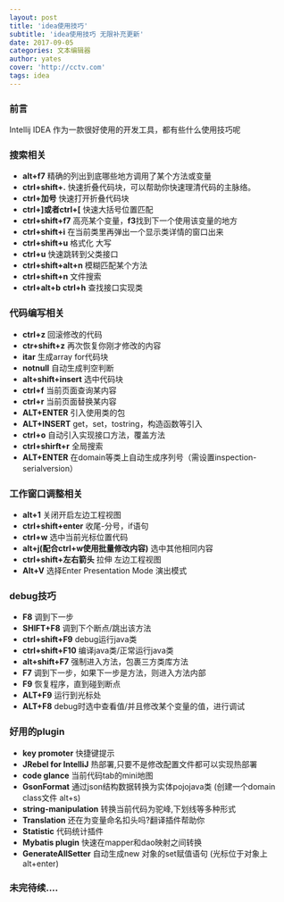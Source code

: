 ```yaml
---
layout: post
title: 'idea使用技巧'
subtitle: 'idea使用技巧 无限补充更新'
date: 2017-09-05
categories: 文本编辑器
author: yates
cover: 'http://cctv.com'
tags: idea
---
```


### 前言
Intellij IDEA 作为一款很好使用的开发工具，都有些什么使用技巧呢
	    
### 搜索相关
- **alt+f7**   精确的列出到底哪些地方调用了某个方法或变量
- **ctrl+shift+.** 快速折叠代码块，可以帮助你快速理清代码的主脉络。
- **ctrl+加号** 快速打开折叠代码块
- **ctrl+]或者ctrl+[** 快速大括号位置匹配
- **ctrl+shift+f7** 高亮某个变量，**f3**找到下一个使用该变量的地方
- **ctrl+shift+i** 在当前类里再弹出一个显示类详情的窗口出来
- **ctrl+shift+u** 格式化 大写
- **ctrl+u** 快速跳转到父类接口
- **ctrl+shift+alt+n** 模糊匹配某个方法
- **ctrl+shift+n** 文件搜索
- **ctrl+alt+b**  **ctrl+h** 查找接口实现类

### 代码编写相关
- **ctrl+z** 回滚修改的代码
- **ctr+shift+z** 再次恢复你刚才修改的内容
- **itar** 生成array for代码块
- **notnull** 自动生成判空判断
- **alt+shift+insert** 选中代码块
- **ctrl+f** 当前页面查询某内容
- **ctrl+r** 当前页面替换某内容
- **ALT+ENTER** 引入使用类的包
- **ALT+INSERT** get，set，tostring，构造函数等引入
- **ctrl+o** 自动引入实现接口方法，覆盖方法 
- **ctrl+shirft+r** 全局搜索  
- **ALT+ENTER** 在domain等类上自动生成序列号（需设置inspection-serialversion）


### 工作窗口调整相关
- **alt+1** 关闭开启左边工程视图
- **ctrl+shift+enter** 收尾-分号，if语句
- **ctrl+w** 选中当前光标位置代码
- **alt+j(配合ctrl+w使用批量修改内容)** 选中其他相同内容
- **ctrl+shift+左右箭头** 拉伸 左边工程视图
- **Alt+V** 选择Enter Presentation Mode 演出模式


### debug技巧

- **F8** 调到下一步
- **SHIFT+F8** 调到下个断点/跳出该方法
- **ctrl+shift+F9** debug运行java类
- **ctrl+shift+F10** 编译java类/正常运行java类
- **alt+shift+F7** 强制进入方法，包裹三方类库方法
- **F7** 调到下一步，如果下一步是方法，则进入方法内部 
- **F9** 恢复程序，直到碰到断点
- **ALT+F9** 运行到光标处
- **ALT+F8** debug时选中查看值/并且修改某个变量的值，进行调试


### 好用的plugin
- **key promoter** 快捷键提示
- **JRebel for IntelliJ** 热部署,只要不是修改配置文件都可以实现热部署
- **code glance** 当前代码tab的mini地图
- **GsonFormat**  通过json结构数据转换为实体pojojava类 (创建一个domain class文件 alt+s)
- **string-manipulation**  转换当前代码为驼峰,下划线等多种形式
- **Translation**  还在为变量命名扣头吗?翻译插件帮助你
- **Statistic**  代码统计插件
- **Mybatis plugin**  快速在mapper和dao映射之间转换
- **GenerateAllSetter**  自动生成new 对象的set赋值语句 (光标位于对象上 alt+enter)


### 未完待续....